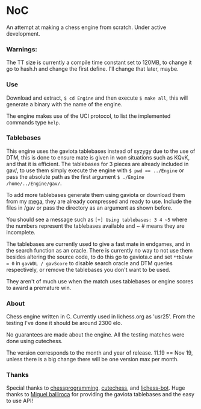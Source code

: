 # NoC

An attempt at making a chess engine from scratch. Under active development.

### Warnings: 

The TT size is currently a compile time constant set to 120MB, to change it go to hash.h and change the first define. I'll change that later, maybe.

### Use

Download and extract, `$ cd Engine` and then execute `$ make all`, this will generate a binary with the name of the engine.

The engine makes use of the UCI protocol, to list the implemented commands type `help`.

### Tablebases

This engine uses the gaviota tablebases instead of syzygy due to the use of DTM, this is done to ensure mate is given in won situations such as KQvK, and that it is efficient. The tablebases for 3 pieces are already included in gav/, to use them simply execute the engine with `$ pwd == ../Engine` or pass the absolute path as the first argument `$ ./Engine /home/../Engine/gav/`.

To add more tablebases generate them using gaviota or download them from my [mega](https://mega.nz/#F!ieIyCASL!e6TIDQJuQSgjee8VlRwEMQ), they are already compressed and ready to use. Include the files in /gav or pass the directory as an argument as shown before.

You should see a message such as `[+] Using tablebases: 3 4 ~5` where the numbers represent the tablebases available and ~ # means they are incomplete.

The tablebases are currently used to give a fast mate in endgames, and in the search function as an oracle. There is currently no way to not use them besides altering the source code, to do this go to gaviota.c and set `*tbIsAv = 0` in `gavWDL / gavScore` to disable search oracle and DTM queries respectively, or remove the tablebases you don't want to be used.

They aren't of much use when the match uses tablebases or engine scores to award a premature win.

### About

Chess engine written in C. Currently used in lichess.org as 'usr25'. From the testing I've done it should be around 2300 elo.

No guarantees are made about the engine. All the testing matches were done using cutechess.

The version corresponds to the month and year of release. 11.19 == Nov 19, unless there is a big change there will be one version max per month.

### Thanks

Special thanks to [chessprogramming](https://www.chessprogramming.org/Main_Page), [cutechess](https://github.com/cutechess/cutechess), and [lichess-bot](https://github.com/careless25/lichess-bot). Huge thanks to [Miguel balliroca](https://sites.google.com/site/gaviotachessengine/Home/endgame-tablebases-1) for providing the gaviota tablebases and the easy to use API!